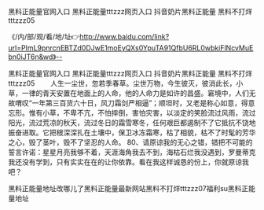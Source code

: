 黑料正能量官网入口
黑料正能量tttzzz网页入口
抖音奶片黑料正能量
黑料不打烊tttzzz05


《/内/部/观/看/地/址👉http://www.baidu.com/link?url=PImL9pnrcnEBTZd0DJwE1moEyQXs0YpuTA91QfbU6RL0wbkiFlNcvMuEbn0iJT6n&wd》--

黑料正能量官网入口
黑料正能量tttzzz网页入口
抖音奶片黑料正能量
黑料不打烊tttzzz05
　　人生一尘世，忽若季春草。尘世万物，今生彼灭，彼消此长，小草，一律的青天安置在地面上的人命，他的人命力是如许的昌盛。窘境中，人们无故喟叹“一年第三百货六十日，风刀霜剑严相逼”；顺坦时，又老是称心如意，得意忘形。惟有小草，不卑不亢，不怕摔倒，害怕灾害，以淡定的笑脸流过风雨，流过阳光，流过荒凉的秋天，流过冬日的霜雪寒冬，任何艰巨都遏制不了它抵抗不饶地振奋进取。它把根深深扎在土壤中，保卫冰冻霜寒，枯了相貌，枯不了时髦的芳华之心，毁了茎叶，毁不了坚忍的人命。
		80、请原谅我的无心之错，错把不可能的誓言许诺：星星月亮我够不着，天涯海角我去不到，海枯石烂我没遇到，罗曼蒂克我还没有学到，只有实实在在的让你依靠。看在我这样诚恳的份上，你就原谅我吧？





黑料正能量地址改哪儿了黑料正能量最新网站黑料不打烊tttzzz07福利su黑料正能量地址
